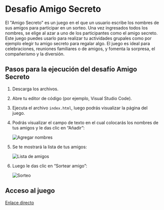# Desafio Amigo Secreto
El "Amigo Secreto" es un juego en el que un usuario escribe los nombres de sus amigos para participar en un sorteo. Una vez ingresados todos los nombres, se elige al azar a uno de los participantes como el amigo secreto. Este juego puedes usarlo para realizar tu actividades grupales como por ejemplo elegir tu amigo secreto para regalar algo. El juego es ideal para celebraciones, reuniones familiares o de amigos, y fomenta la sorpresa, el compañerismo y la diversión.

## Pasos para la ejecución del desafío Amigo Secreto

1. Descarga los archivos.
2. Abre tu editor de código (por ejemplo, Visual Studio Code).
3. Ejecuta el archivo `index.html`, luego podrás visualizar la página del juego.
4. Podrás visualizar el campo de texto en el cual colocarás los nombres de tus amigos y le das clic en “Añadir”:

   ![Agregar nombres](https://github.com/user-attachments/assets/3db31121-a38b-4eb9-bfb2-139e6389461d)

5. Se te mostrará la lista de tus amigos:

   ![Lista de amigos](https://github.com/user-attachments/assets/580fd8e7-168f-4ec3-be68-cd0978032b6f)

6. Luego le das clic en “Sortear amigo”:

   ![Sorteo](https://github.com/user-attachments/assets/8b296987-f8e2-483b-8582-852e735385d6)

## Acceso al juego

[Enlace directo](https://lily-informatica.github.io/Desafio-Amigo-Secreto/)



